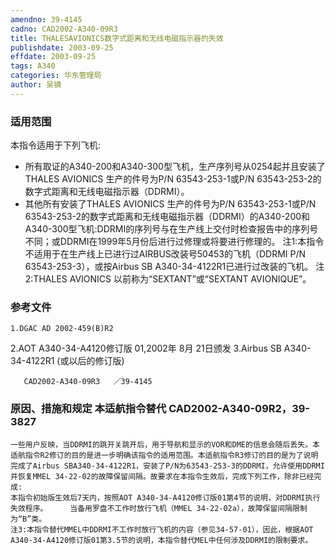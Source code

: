 ```yaml
---
amendno: 39-4145
cadno: CAD2002-A340-09R3
title: THALESAVIONICS数字式距离和无线电磁指示器的失效
publishdate: 2003-09-25
effdate: 2003-09-25
tags: A340
categories: 华东管理局
author: 吴镝
---
```


### 适用范围 
本指令适用于下列飞机:
- 所有取证的A340-200和A340-300型飞机，生产序列号从0254起并且安装了THALES AVIONICS 生产的件号为P/N 63543-253-1或P/N 63543-253-2的数字式距离和无线电磁指示器（DDRMI）。
- 其他所有安装了THALES AVIONICS 生产的件号为P/N 63543-253-1或P/N 63543-253-2的数字式距离和无线电磁指示器（DDRMI）的A340-200和A340-300型飞机:DDRMI的序列号与在生产线上交付时检查报告中的序列号不同；或DDRMI在1999年5月份后进行过修理或将要进行修理的。
注1:本指令不适用于在生产线上已进行过AIRBUS改装号50453的飞机（DDRMI P/N 63543-253-3），或按Airbus SB A340-34-4122R1已进行过改装的飞机。
注2:THALES AVIONICS 以前称为“SEXTANT”或“SEXTANT AVIONIQUE”。

<!--more-->
### 参考文件
    1.DGAC AD 2002-459(B)R2  
2.AOT 
A340-34-A4120修订版 01,2002年 8月 21日颁发
    3.Airbus SB A340-34-4122R1 (或以后的修订版) 

       CAD2002-A340-09R3   ／39-4145 

### 原因、措施和规定 本适航指令替代 CAD2002-A340-09R2，39-3827 
    一些用户反映，当DDRMI的跳开关跳开后，用于导航和显示的VOR和DME的信息会随后丢失。本适航指令R2修订的目的是进一步明确该指令的适用范围。本适航指令R3修订的目的是为了说明完成了Airbus SBA340-34-4122R1，安装了P/N为63543-253-3的DDRMI，允许使用DDRMI并恢复MMEL 34-22-02的故障保留间隔。故要求在本指令生效后，完成下列工作，除非已经完成: 
    本指令初始版生效后7天内，按照AOT A340-34-A4120修订版01第4节的说明，对DDRMI执行失效程序。     当备用罗盘不工作时放行飞机（MMEL 34-22-02a），故障保留间隔限制为“B”类。 
    注3:本指令替代MMEL中DDRMI不工作时放行飞机的内容（参见34-57-01），因此，根据AOT A340-34-A4120修订版01第3.5节的说明，本指令替代MEL中任何涉及DDRMI的限制要求。
